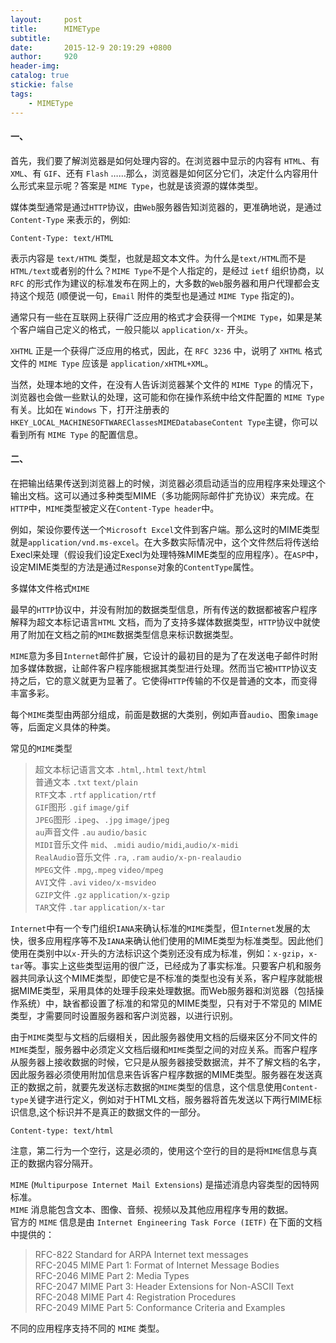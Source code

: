 ```yaml
---
layout:     post
title:      MIMEType
subtitle:   
date:       2015-12-9 20:19:29 +0800
author:     920
header-img: 
catalog: true
stickie: false
tags:
    - MIMEType
---
```


#### 一、

首先，我们要了解浏览器是如何处理内容的。在浏览器中显示的内容有 `HTML`、有 `XML`、有 `GIF`、还有 `Flash` ……那么，浏览器是如何区分它们，决定什么内容用什么形式来显示呢？答案是 `MIME Type`，也就是该资源的媒体类型。  

媒体类型通常是通过`HTTP`协议，由`Web`服务器告知浏览器的，更准确地说，是通过 `Content-Type` 来表示的，例如:

`Content-Type: text/HTML`  

表示内容是 `text/HTML` 类型，也就是超文本文件。为什么是`text/HTML`而不是`HTML/text`或者别的什么？`MIME Type`不是个人指定的，是经过 `ietf` 组织协商，以 `RFC` 的形式作为建议的标准发布在网上的，大多数的`Web`服务器和用户代理都会支持这个规范 (顺便说一句，`Email` 附件的类型也是通过 `MIME Type` 指定的)。  

通常只有一些在互联网上获得广泛应用的格式才会获得一个`MIME Type`，如果是某个客户端自己定义的格式，一般只能以 `application/x-` 开头。  

`XHTML` 正是一个获得广泛应用的格式，因此，在 `RFC 3236` 中，说明了 `XHTML` 格式文件的 `MIME Type` 应该是 `application/xHTML+XML`。  

当然，处理本地的文件，在没有人告诉浏览器某个文件的 `MIME Type` 的情况下，浏览器也会做一些默认的处理，这可能和你在操作系统中给文件配置的 `MIME Type` 有关。比如在 `Windows` 下，打开注册表的`HKEY_LOCAL_MACHINESOFTWAREClassesMIMEDatabaseContent Type`主键，你可以看到所有 `MIME Type` 的配置信息。  


#### 二、

在把输出结果传送到浏览器上的时候，浏览器必须启动适当的应用程序来处理这个输出文档。这可以通过多种类型MIME（多功能网际邮件扩充协议）来完成。在`HTTP`中，`MIME`类型被定义在`Content-Type header`中。  

例如，架设你要传送一个`Microsoft Excel`文件到客户端。那么这时的MIME类型就是`application/vnd.ms-excel`。在大多数实际情况中，这个文件然后将传送给Execl来处理（假设我们设定Execl为处理特殊MIME类型的应用程序）。在`ASP`中，设定MIME类型的方法是通过`Response`对象的`ContentType`属性。  

多媒体文件格式`MIME` 

最早的`HTTP`协议中，并没有附加的数据类型信息，所有传送的数据都被客户程序解释为超文本标记语言`HTML` 文档，而为了支持多媒体数据类型，`HTTP`协议中就使用了附加在文档之前的`MIME`数据类型信息来标识数据类型。  

`MIME`意为多目`Internet`邮件扩展，它设计的最初目的是为了在发送电子邮件时附加多媒体数据，让邮件客户程序能根据其类型进行处理。然而当它被`HTTP`协议支持之后，它的意义就更为显著了。它使得`HTTP`传输的不仅是普通的文本，而变得丰富多彩。  

每个`MIME`类型由两部分组成，前面是数据的大类别，例如声音`audio`、图象`image`等，后面定义具体的种类。  

常见的`MIME`类型  

>超文本标记语言文本 `.html`,`.html` `text/html`   
普通文本 `.txt` `text/plain`  
`RTF`文本 `.rtf` `application/rtf`  
`GIF`图形 `.gif` `image/gif`  
`JPEG`图形 `.ipeg`、`.jpg` `image/jpeg`  
`au`声音文件 `.au` `audio/basic`  
`MIDI`音乐文件 `mid`、`.midi` `audio/midi`,`audio/x-midi`   
`RealAudio`音乐文件 `.ra`, `.ram` `audio/x-pn-realaudio`  
`MPEG`文件 `.mpg`,`.mpeg` `video/mpeg`  
`AVI`文件 `.avi` `video/x-msvideo`  
`GZIP`文件 `.gz` `application/x-gzip`  
`TAR`文件 `.tar` `application/x-tar`  

`Internet`中有一个专门组织`IANA`来确认标准的`MIME`类型，但`Internet`发展的太快，很多应用程序等不及`IANA`来确认他们使用的MIME类型为标准类型。因此他们使用在类别中以`x-`开头的方法标识这个类别还没有成为标准，例如：`x-gzip`，`x-tar`等。事实上这些类型运用的很广泛，已经成为了事实标准。只要客户机和服务器共同承认这个MIME类型，即使它是不标准的类型也没有关系，客户程序就能根据MIME类型，采用具体的处理手段来处理数据。而Web服务器和浏览器（包括操作系统）中，缺省都设置了标准的和常见的MIME类型，只有对于不常见的 MIME类型，才需要同时设置服务器和客户浏览器，以进行识别。  

由于`MIME`类型与文档的后缀相关，因此服务器使用文档的后缀来区分不同文件的`MIME`类型，服务器中必须定义文档后缀和`MIME`类型之间的对应关系。而客户程序从服务器上接收数据的时候，它只是从服务器接受数据流，并不了解文档的名字，因此服务器必须使用附加信息来告诉客户程序数据的MIME类型。服务器在发送真正的数据之前，就要先发送标志数据的`MIME`类型的信息，这个信息使用`Content-type`关键字进行定义，例如对于HTML文档，服务器将首先发送以下两行MIME标识信息,这个标识并不是真正的数据文件的一部分。  

`Content-type: text/html`  

注意，第二行为一个空行，这是必须的，使用这个空行的目的是将`MIME`信息与真正的数据内容分隔开。  

`MIME` (`Multipurpose Internet Mail Extensions`) 是描述消息内容类型的因特网标准。  
`MIME` 消息能包含文本、图像、音频、视频以及其他应用程序专用的数据。  
官方的 `MIME` 信息是由 `Internet Engineering Task Force (IETF)` 在下面的文档中提供的：  

>RFC-822 Standard for ARPA Internet text messages  
RFC-2045 MIME Part 1: Format of Internet Message Bodies  
RFC-2046 MIME Part 2: Media Types  
RFC-2047 MIME Part 3: Header Extensions for Non-ASCII Text  
RFC-2048 MIME Part 4: Registration Procedures  
RFC-2049 MIME Part 5: Conformance Criteria and Examples  

不同的应用程序支持不同的 `MIME` 类型。






